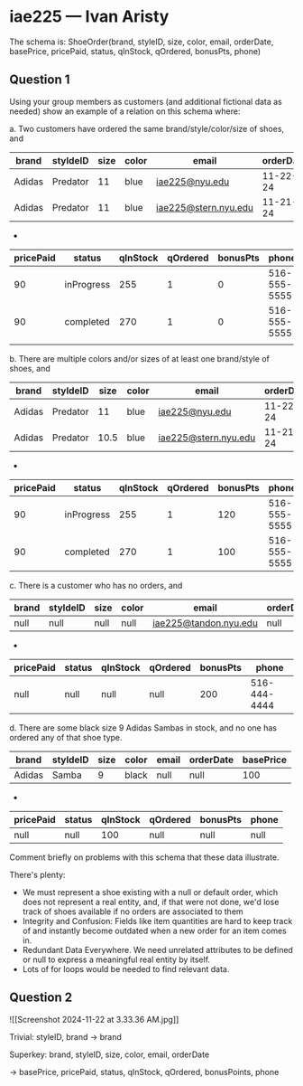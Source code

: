 # iae225 — Ivan Aristy

The schema is: ShoeOrder(brand, styleID, size, color, email, orderDate, basePrice, pricePaid, status, qInStock, qOrdered, bonusPts, phone)

## Question 1

Using your group members as customers (and additional fictional data as needed) show an example of a relation on this schema where:

a. Two customers have ordered the same brand/style/color/size of shoes, and 

| brand  | styldeID | size | color | email                | orderDate | basePrice |
| ------ | -------- | ---- | ----- | -------------------- | --------- | --------- |
| Adidas | Predator | 11   | blue  | iae225@nyu.edu       | 11-22-24  | 100       |
| Adidas | Predator | 11   | blue  | iae225@stern.nyu.edu | 11-21-24  | 100       |
-

| pricePaid | status     | qInStock | qOrdered | bonusPts | phone        |
| --------- | ---------- | -------- | -------- | -------- | ------------ |
| 90        | inProgress | 255      | 1        | 0        | 516-555-5555 |
| 90        | completed  | 270      | 1        | 0        | 516-555-5555 |
|           |            |          |          |          |              |

b. There are multiple colors and/or sizes of at least one brand/style of shoes, and 

| brand  | styldeID | size | color | email                | orderDate | basePrice |
| ------ | -------- | ---- | ----- | -------------------- | --------- | --------- |
| Adidas | Predator | 11   | blue  | iae225@nyu.edu       | 11-22-24  | 100       |
| Adidas | Predator | 10.5 | blue  | iae225@stern.nyu.edu | 11-21-24  | 100       |
-

| pricePaid | status     | qInStock | qOrdered | bonusPts | phone        |
| --------- | ---------- | -------- | -------- | -------- | ------------ |
| 90        | inProgress | 255      | 1        | 120      | 516-555-5555 |
| 90        | completed  | 270      | 1        | 100      | 516-555-5555 |

c. There is a customer who has no orders, and 

| brand | styldeID | size | color | email                 | orderDate | basePrice |
| ----- | -------- | ---- | ----- | --------------------- | --------- | --------- |
| null  | null     | null | null  | iae225@tandon.nyu.edu | null      | null      |

-

| pricePaid | status | qInStock | qOrdered | bonusPts | phone        |
| --------- | ------ | -------- | -------- | -------- | ------------ |
| null      | null   | null     | null     | 200      | 516-444-4444 |

d. There are some black size 9 Adidas Sambas in stock, and no one has ordered any of that shoe type. 


| brand  | styldeID | size | color | email | orderDate | basePrice |
| ------ | -------- | ---- | ----- | ----- | --------- | --------- |
| Adidas | Samba    | 9    | black | null  | null      | 100       |

-

| pricePaid | status | qInStock | qOrdered | bonusPts | phone |
| --------- | ------ | -------- | -------- | -------- | ----- |
| null      | null   | 100      | null     | null     | null  |

Comment briefly on problems with this schema that these data illustrate.

There's plenty:
- We must represent a shoe existing with a null or default order, which does not represent a real entity, and, if that were not done, we'd lose track of shoes available if no orders are associated to them
- Integrity and Confusion: Fields like item quantities are hard to keep track of and instantly become outdated when a new order for an item comes in. 
- Redundant Data Everywhere. We need unrelated attributes to be defined or null to express a meaningful real entity by itself.
- Lots of for loops would be needed to find relevant data.

## Question 2

![[Screenshot 2024-11-22 at 3.33.36 AM.jpg]]

Trivial: styleID, brand -> brand

Superkey: brand, styleID, size, color, email, orderDate

-> basePrice, pricePaid, status, qInStock, qOrdered, bonusPoints, phone